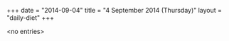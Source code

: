 +++
date = "2014-09-04"
title = "4 September 2014 (Thursday)"
layout = "daily-diet"
+++

<p>&lt;no entries&gt;</p>